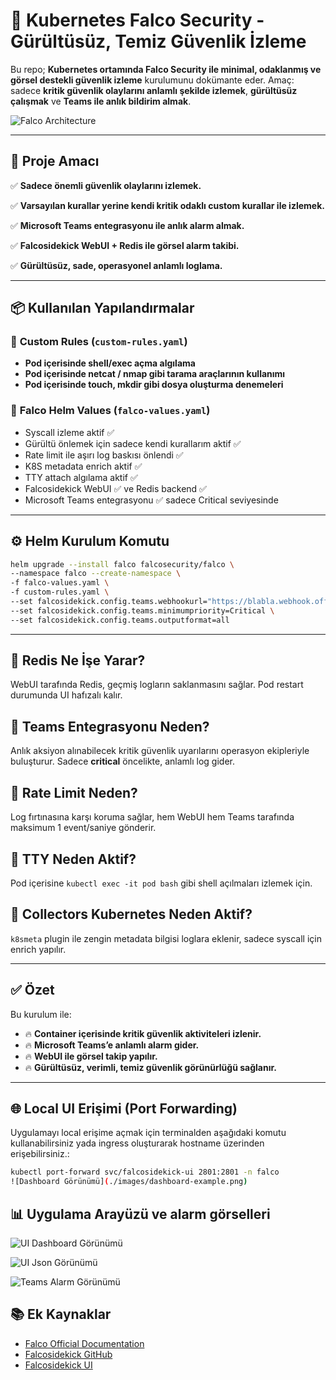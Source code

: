 # 🎯 Kubernetes Falco Security - Gürültüsüz, Temiz Güvenlik İzleme

Bu repo; **Kubernetes ortamında Falco Security ile minimal, odaklanmış ve görsel destekli güvenlik izleme** kurulumunu dokümante eder. Amaç: sadece **kritik güvenlik olaylarını anlamlı şekilde izlemek**, **gürültüsüz çalışmak** ve **Teams ile anlık bildirim almak**.

![Falco Architecture](https://falco.org/assets/img/falco-architecture.png)

---

## 🚀 Proje Amacı

✅ **Sadece önemli güvenlik olaylarını izlemek.**

✅ **Varsayılan kurallar yerine kendi kritik odaklı custom kurallar ile izlemek.**

✅ **Microsoft Teams entegrasyonu ile anlık alarm almak.**

✅ **Falcosidekick WebUI + Redis ile görsel alarm takibi.**

✅ **Gürültüsüz, sade, operasyonel anlamlı loglama.**

---

## 📦 Kullanılan Yapılandırmalar

### 📌 **Custom Rules (`custom-rules.yaml`)**

* **Pod içerisinde shell/exec açma algılama**
* **Pod içerisinde netcat / nmap gibi tarama araçlarının kullanımı**
* **Pod içerisinde touch, mkdir gibi dosya oluşturma denemeleri**

### 📌 **Falco Helm Values (`falco-values.yaml`)**

* Syscall izleme aktif ✅
* Gürültü önlemek için sadece kendi kurallarım aktif ✅
* Rate limit ile aşırı log baskısı önlendi ✅
* K8S metadata enrich aktif ✅
* TTY attach algılama aktif ✅
* Falcosidekick WebUI ✅ ve Redis backend ✅
* Microsoft Teams entegrasyonu ✅ sadece Critical seviyesinde

---

## ⚙️ Helm Kurulum Komutu

```bash
helm upgrade --install falco falcosecurity/falco \
--namespace falco --create-namespace \
-f falco-values.yaml \
-f custom-rules.yaml \
--set falcosidekick.config.teams.webhookurl="https://blabla.webhook.office.com/..." \
--set falcosidekick.config.teams.minimumpriority=Critical \
--set falcosidekick.config.teams.outputformat=all
```

---

## 📌 **Redis Ne İşe Yarar?**

WebUI tarafında Redis, geçmiş logların saklanmasını sağlar. Pod restart durumunda UI hafızalı kalır.

## 📌 **Teams Entegrasyonu Neden?**

Anlık aksiyon alınabilecek kritik güvenlik uyarılarını operasyon ekipleriyle buluşturur. Sadece **critical** öncelikte, anlamlı log gider.

## 📌 **Rate Limit Neden?**

Log fırtınasına karşı koruma sağlar, hem WebUI hem Teams tarafında maksimum 1 event/saniye gönderir.

## 📌 **TTY Neden Aktif?**

Pod içerisine `kubectl exec -it pod bash` gibi shell açılmaları izlemek için.

## 📌 **Collectors Kubernetes Neden Aktif?**

`k8smeta` plugin ile zengin metadata bilgisi loglara eklenir, sadece syscall için enrich yapılır.

---

## ✅ Özet

Bu kurulum ile:

* 🔥 **Container içerisinde kritik güvenlik aktiviteleri izlenir.**
* 🔥 **Microsoft Teams’e anlamlı alarm gider.**
* 🔥 **WebUI ile görsel takip yapılır.**
* 🔥 **Gürültüsüz, verimli, temiz güvenlik görünürlüğü sağlanır.**

---
## 🌐 Local UI Erişimi (Port Forwarding)

Uygulamayı local erişime açmak için terminalden aşağıdaki komutu kullanabilirsiniz yada ingress oluşturarak hostname üzerinden erişebilirsiniz.:

```bash
kubectl port-forward svc/falcosidekick-ui 2801:2801 -n falco
![Dashboard Görünümü](./images/dashboard-example.png)
```
## 📊 Uygulama Arayüzü ve alarm görselleri

![UI Dashboard Görünümü](https://imgur.com/sZqczOJ.png)

![UI Json Görünümü](https://imgur.com/ALQgRLu.png)

![Teams Alarm Görünümü](https://imgur.com/biMMUgN.png)


## 📚 Ek Kaynaklar

* [Falco Official Documentation](https://falco.org/docs/)
* [Falcosidekick GitHub](https://github.com/falcosecurity/falcosidekick)
* [Falcosidekick UI](https://github.com/falcosecurity/falcosidekick-ui)
